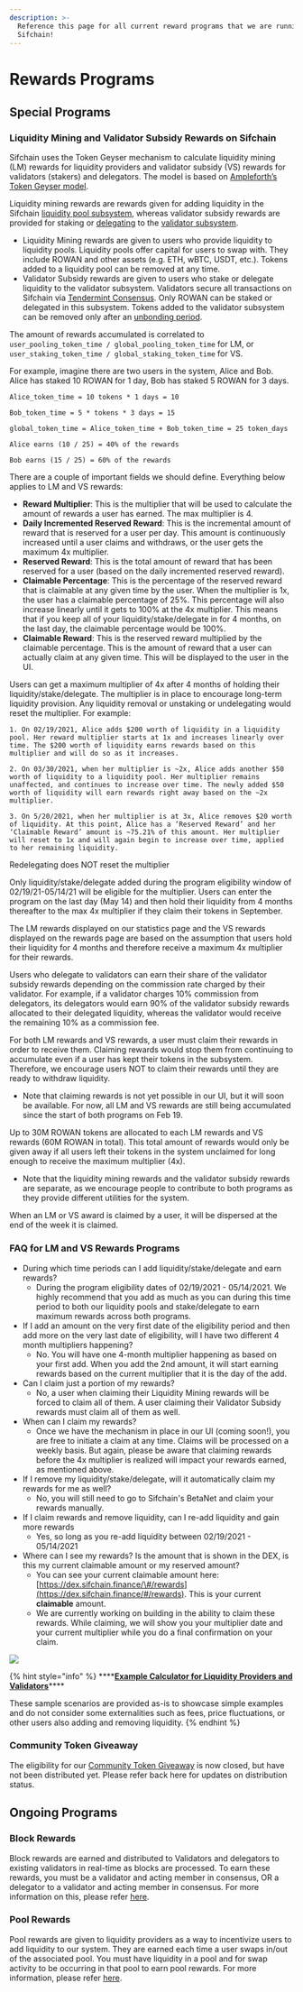```yaml
---
description: >-
  Reference this page for all current reward programs that we are running at
  Sifchain!
---
```


# Rewards Programs

## Special Programs

### Liquidity Mining and Validator Subsidy Rewards on Sifchain

Sifchain uses the Token Geyser mechanism to calculate liquidity mining \(LM\) rewards for liquidity providers and validator subsidy \(VS\) rewards for validators \(stakers\) and delegators. The model is based on [Ampleforth’s Token Geyser model](https://www.ampltalk.org/app/forum/ampl-geyser-19/topic/about-the-geyser-21/).

Liquidity mining rewards are rewards given for adding liquidity in the Sifchain [liquidity pool subsystem](https://docs.sifchain.finance/roles/liquidity-providers), whereas validator subsidy rewards are provided for staking or [delegating](https://docs.sifchain.finance/roles/delegators) to the [validator subsystem](https://docs.sifchain.finance/roles/validators).

* Liquidity Mining rewards are given to users who provide liquidity to liquidity pools. Liquidity pools offer capital for users to swap with. They include ROWAN and other assets \(e.g. ETH, wBTC, USDT, etc.\). Tokens added to a liquidity pool can be removed at any time.
* Validator Subsidy rewards are given to users who stake or delegate liquidity to the validator subsystem. Validators secure all transactions on Sifchain via [Tendermint Consensus](https://docs.sifchain.finance/core-concepts/sifchain-consensus). Only ROWAN can be staked or delegated in this subsystem. Tokens added to the validator subsystem can be removed only after an [unbonding period](https://docs.sifchain.finance/roles/validators#unbonding).

The amount of rewards accumulated is correlated to `user_pooling_token_time / global_pooling_token_time` for LM, or `user_staking_token_time / global_staking_token_time` for VS.

For example, imagine there are two users in the system, Alice and Bob. Alice has staked 10 ROWAN for 1 day, Bob has staked 5 ROWAN for 3 days.

`Alice_token_time = 10 tokens * 1 days = 10` 

`Bob_token_time = 5 * tokens * 3 days = 15`  


`global_token_time = Alice_token_time + Bob_token_time = 25 token_days`  


`Alice earns (10 / 25) = 40% of the rewards`

`Bob earns (15 / 25) = 60% of the rewards`  


There are a couple of important fields we should define.  Everything below applies to LM and VS rewards:

* **Reward Multiplier**: This is the multiplier that will be used to calculate the amount of rewards a user has earned. The max multiplier is 4. 
* **Daily Incremented Reserved Reward**: This is the incremental amount of reward that is reserved for a user per day.  This amount is continuously increased until a user claims and withdraws, or the user gets the maximum 4x multiplier.
* **Reserved Reward**: This is the total amount of reward that has been reserved for a user \(based on the daily incremented reserved reward\). 
* **Claimable Percentage**: This is the percentage of the reserved reward that is claimable at any given time by the user. When the multiplier is 1x, the user has a claimable percentage of 25%. This percentage will also increase linearly until it gets to 100% at the 4x multiplier. This means that if you keep all of your liquidity/stake/delegate in for 4 months, on the last day, the claimable percentage would be 100%.
* **Claimable Reward**: This is the reserved reward multiplied by the claimable percentage. This is the amount of reward that a user can actually claim at any given time. This will be displayed to the user in the UI.

Users can get a maximum multiplier of 4x after 4 months of holding their liquidity/stake/delegate. The multiplier is in place to encourage long-term liquidity provision.  Any liquidity removal or unstaking or undelegating would reset the multiplier. For example:

`1. On 02/19/2021, Alice adds $200 worth of liquidity in a liquidity pool. Her reward multiplier starts at 1x and increases linearly over time. The $200 worth of liquidity earns rewards based on this multiplier and will do so as it increases.`  


`2. On 03/30/2021, when her multiplier is ~2x, Alice adds another $50 worth of liquidity to a liquidity pool. Her multiplier remains unaffected, and continues to increase over time. The newly added $50 worth of liquidity will earn rewards right away based on the ~2x multiplier.`  


`3. On 5/20/2021, when her multiplier is at 3x, Alice removes $20 worth of liquidity. At this point, Alice has a ‘Reserved Reward’ and her ‘Claimable Reward’ amount is ~75.21% of this amount. Her multiplier will reset to 1x and will again begin to increase over time, applied to her remaining liquidity.`

Redelegating does NOT reset the multiplier

Only liquidity/stake/delegate added during the program eligibility window of 02/19/21-05/14/21 will be eligible for the multiplier.  Users can enter the program on the last day \(May 14\) and then hold their liquidity from 4 months thereafter to the max 4x multiplier if they claim their tokens in September.

The LM rewards displayed on our statistics page and the VS rewards displayed on the rewards page are based on the assumption that users hold their liquidity for 4 months and therefore receive a maximum 4x multiplier for their rewards.

Users who delegate to validators can earn their share of the validator subsidy rewards depending on the commission rate charged by their validator. For example, if a validator charges 10% commission from delegators, its delegators would earn 90% of the validator subsidy rewards allocated to their delegated liquidity, whereas the validator would receive the remaining 10% as a commission fee.

For both LM rewards and VS rewards, a user must claim their rewards in order to receive them. Claiming rewards would stop them from continuing to accumulate even if a user has kept their tokens in the subsystem. Therefore, we encourage users NOT to claim their rewards until they are ready to withdraw liquidity.

* Note that claiming rewards is not yet possible in our UI, but it will soon be available. For now, all LM and VS rewards are still being accumulated since the start of both programs on Feb 19.

Up to 30M ROWAN tokens are allocated to each LM rewards and VS rewards \(60M ROWAN in total\). This total amount of rewards would only be given away if all users left their tokens in the system unclaimed for long enough to receive the maximum multiplier \(4x\).

* Note that the liquidity mining rewards and the validator subsidy rewards are separate, as we encourage people to contribute to both programs as they provide different utilities for the system.

When an LM or VS award is claimed by a user, it will be dispersed at the end of the week it is claimed.

### FAQ for LM and VS Rewards Programs

* During which time periods can I add liquidity/stake/delegate and earn rewards?
  * During the program eligibility dates of 02/19/2021 - 05/14/2021. We highly recommend that you add as much as you can during this time period to both our liquidity pools and stake/delegate to earn maximum rewards across both programs. 
* If I add an amount on the very first date of the eligibility period and then add more on the very last date of eligibility, will I have two different 4 month multipliers happening?
  * No. You will have one 4-month multiplier happening as based on your first add. When you add the 2nd amount, it will start earning rewards based on the current multiplier that it is the day of the add.  
* Can I claim just a portion of my rewards?
  * No, a user when claiming their Liquidity Mining rewards will be forced to claim all of them. A user claiming their Validator Subsidy rewards must claim all of them as well. 
* When can I claim my rewards?
  * Once we have the mechanism in place in our UI \(coming soon!\), you are free to initiate a claim at any time. Claims will be processed on a weekly basis. But again, please be aware that claiming rewards before the 4x multiplier is realized will impact your rewards earned, as mentioned above.
* If I remove my liquidity/stake/delegate, will it automatically claim my rewards for me as well?
  * No, you will still need to go to Sifchain's BetaNet and claim your rewards manually.
* If I claim rewards and remove liquidity, can I re-add liquidity and gain more rewards
  * Yes, so long as you re-add liquidity between 02/19/2021 - 05/14/2021
* Where can I see my rewards? Is the amount that is shown in the DEX, is this my current claimable amount or my reserved amount?
  * You can see your current claimable amount here: [https://dex.sifchain.finance/\#/rewards](https://dex.sifchain.finance/#/rewards). This is your current **claimable** amount. 
  * We are currently working on building in the ability to claim these rewards. While claiming, we will show you your multiplier date and your current multiplier while you do a final confirmation on your claim.

![](../.gitbook/assets/screen-shot-2021-04-08-at-4.57.13-pm.png)

{% hint style="info" %}
\*\*\*\*[**Example Calculator for Liquidity Providers and Validators**](https://docs.google.com/spreadsheets/d/13d9ioNjr8LLN48LqKOhtBn87zch8dodzARUMlsxU6os/edit?usp=sharing)\*\*\*\*

These sample scenarios are provided as-is to showcase simple examples and do not consider some externalities such as fees, price fluctuations, or other users also adding and removing liquidity.
{% endhint %}

### Community Token Giveaway

The eligibility for our [Community Token Giveaway](%20https://medium.com/sifchain-finance/community-distribution-tokens-5dc4b184948e) is now closed, but have not been distributed yet. Please refer back here for updates on distribution status. 

## Ongoing Programs

### Block Rewards

Block rewards are earned and distributed to Validators and delegators to existing validators in real-time as blocks are processed. To earn these rewards, you must be a validator and acting member in consensus, OR a delegator to a validator and acting member in consensus. For more information on this, please refer [here](https://docs.sifchain.finance/roles/validators#block-rewards).

### Pool Rewards

Pool rewards are given to liquidity providers as a way to incentivize users to add liquidity to our system. They are earned each time a user swaps in/out of the associated pool. You must have liquidity in a pool and for swap activity to be occurring in that pool to earn pool rewards. For more information, please refer [here](https://docs.sifchain.finance/core-concepts/liquidity-pool#liquidity-provider-income-determination).

